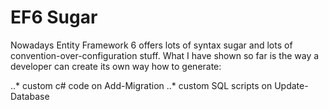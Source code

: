 # EF6 Sugar

Nowadays Entity Framework 6 offers lots of syntax sugar and lots of convention-over-configuration stuff. What I have shown so far is the way a developer can create its own way how to generate:

..* custom c# code on Add-Migration <name>
..* custom SQL scripts on Update-Database